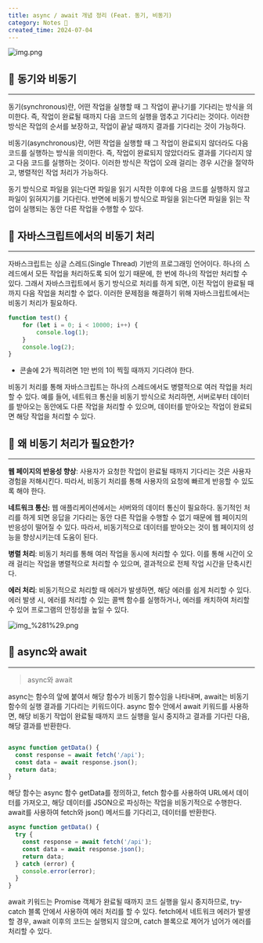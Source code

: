 ```yaml
---
title: async / await 개념 정리 (Feat. 동기, 비동기)
category: Notes 📝
created_time: 2024-07-04
---
```


![img.png](https://prod-files-secure.s3.us-west-2.amazonaws.com/420927ef-2057-4e77-b9b7-d7005a1db0dd/b08a5cc5-a09e-42e9-b1d2-9328cfca0ff6/img.png?X-Amz-Algorithm=AWS4-HMAC-SHA256&X-Amz-Content-Sha256=UNSIGNED-PAYLOAD&X-Amz-Credential=AKIAT73L2G45HZZMZUHI%2F20240809%2Fus-west-2%2Fs3%2Faws4_request&X-Amz-Date=20240809T135018Z&X-Amz-Expires=3600&X-Amz-Signature=25942e0ebe983ae958a356f3b0ad31d74af2c67585a072036c36818503408d4c&X-Amz-SignedHeaders=host&x-id=GetObject)


## 📡 동기와 비동기


---


동기(synchronous)란, 어떤 작업을 실행할 때 그 작업이 끝나기를 기다리는 방식을 의미한다. 즉, 작업이 완료될 때까지 다음 코드의 실행을 멈추고 기다리는 것이다. 이러한 방식은 작업의 순서를 보장하고, 작업이 끝날 때까지 결과를 기다리는 것이 가능하다.


비동기(asynchronous)란, 어떤 작업을 실행할 때 그 작업이 완료되지 않더라도 다음 코드를 실행하는 방식을 의미한다. 즉, 작업이 완료되지 않았더라도 결과를 기다리지 않고 다음 코드를 실행하는 것이다. 이러한 방식은 작업이 오래 걸리는 경우 시간을 절약하고, 병렬적인 작업 처리가 가능하다.


동기 방식으로 파일을 읽는다면 파일을 읽기 시작한 이후에 다음 코드를 실행하지 않고 파일이 읽혀지기를 기다린다. 반면에 비동기 방식으로 파일을 읽는다면 파일을 읽는 작업이 실행되는 동안 다른 작업을 수행할 수 있다.


## 📡 자바스크립트에서의 비동기 처리


---


자바스크립트는 싱글 스레드(Single Thread) 기반의 프로그래밍 언어이다. 하나의 스레드에서 모든 작업을 처리하도록 되어 있기 때문에, 한 번에 하나의 작업만 처리할 수 있다. 그래서 자바스크립트에서 동기 방식으로 처리를 하게 되면, 이전 작업이 완료될 때까지 다음 작업을 처리할 수 없다. 이러한 문제점을 해결하기 위해 자바스크립트에서는 비동기 처리가 필요하다.


```javascript
function test() {
    for (let i = 0; i < 10000; i++) {
        console.log(1);
    }
    console.log(2);
}
```

- 콘솔에 2가 찍히려면 1만 번의 1이 찍힐 때까지 기다려야 한다.

비동기 처리를 통해 자바스크립트는 하나의 스레드에서도 병렬적으로 여러 작업을 처리할 수 있다. 예를 들어, 네트워크 통신을 비동기 방식으로 처리하면, 서버로부터 데이터를 받아오는 동안에도 다른 작업을 처리할 수 있으며, 데이터를 받아오는 작업이 완료되면 해당 작업을 처리할 수 있다.


## 📡 왜 비동기 처리가 필요한가?


---


**웹 페이지의 반응성 향상**: 사용자가 요청한 작업이 완료될 때까지 기다리는 것은 사용자 경험을 저해시킨다. 따라서, 비동기 처리를 통해 사용자의 요청에 빠르게 반응할 수 있도록 해야 한다.


**네트워크 통신:** 웹 애플리케이션에서는 서버와의 데이터 통신이 필요하다. 동기적인 처리를 하게 되면 응답을 기다리는 동안 다른 작업을 수행할 수 없기 때문에 웹 페이지의 반응성이 떨어질 수 있다. 따라서, 비동기적으로 데이터를 받아오는 것이 웹 페이지의 성능을 향상시키는데 도움이 된다.


**병렬 처리**: 비동기 처리를 통해 여러 작업을 동시에 처리할 수 있다. 이를 통해 시간이 오래 걸리는 작업을 병렬적으로 처리할 수 있으며, 결과적으로 전체 작업 시간을 단축시킨다.


**에러 처리**: 비동기적으로 처리할 때 에러가 발생하면, 해당 에러를 쉽게 처리할 수 있다. 에러 발생 시, 에러를 처리할 수 있는 콜백 함수를 실행하거나, 에러를 캐치하여 처리할 수 있어 프로그램의 안정성을 높일 수 있다.


![img_%281%29.png](https://prod-files-secure.s3.us-west-2.amazonaws.com/420927ef-2057-4e77-b9b7-d7005a1db0dd/3d688d01-13eb-4341-818d-e2ea0fab8ed8/img_%281%29.png?X-Amz-Algorithm=AWS4-HMAC-SHA256&X-Amz-Content-Sha256=UNSIGNED-PAYLOAD&X-Amz-Credential=AKIAT73L2G45HZZMZUHI%2F20240809%2Fus-west-2%2Fs3%2Faws4_request&X-Amz-Date=20240809T135018Z&X-Amz-Expires=3600&X-Amz-Signature=91062581f37e724333da577745ccdffe086345f2ff8bd146c5695e3e0243d9b1&X-Amz-SignedHeaders=host&x-id=GetObject)


## 📡 async와 await


---


> async와 await


async는 함수의 앞에 붙여서 해당 함수가 비동기 함수임을 나타내며, await는 비동기 함수의 실행 결과를 기다리는 키워드이다. async 함수 안에서 await 키워드를 사용하면, 해당 비동기 작업이 완료될 때까지 코드 실행을 일시 중지하고 결과를 기다린 다음, 해당 결과를 반환한다.


```javascript

async function getData() {
  const response = await fetch('/api');
  const data = await response.json();
  return data;
}
```


해당 함수는 async 함수 getData를 정의하고, fetch 함수를 사용하여 URL에서 데이터를 가져오고, 해당 데이터를 JSON으로 파싱하는 작업을 비동기적으로 수행한다. await를 사용하여 fetch와 json() 메서드를 기다리고, 데이터를 반환한다.


```javascript
async function getData() {
  try {
    const response = await fetch('/api');
    const data = await response.json();
    return data;
  } catch (error) {
    console.error(error);
  }
}
```


await 키워드는 Promise 객체가 완료될 때까지 코드 실행을 일시 중지하므로, try-catch 블록 안에서 사용하여 에러 처리를 할 수 있다. fetch에서 네트워크 에러가 발생할 경우, await 이후의 코드는 실행되지 않으며, catch 블록으로 제어가 넘어가 에러를 처리할 수 있다.

